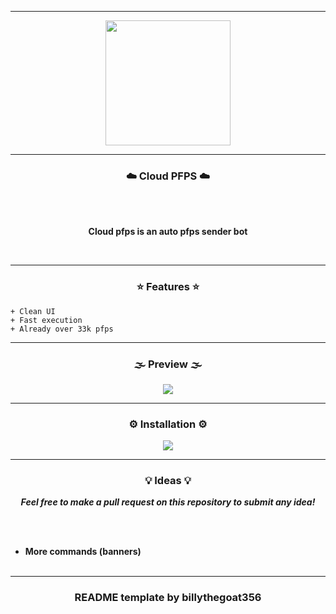 -----

<p align="center">
<img src="https://cdn.discordapp.com/attachments/1028350993856991262/1155192344019214357/Volt_Nuker.png", width="200", height="200">
</p>

-----

### <p align="center">☁️ Cloud PFPS ☁️</p>

<br><br>
<p align="center">
<strong>
Cloud pfps is an auto pfps sender bot
</strong>
</p>
<br>

-----

### <p align="center">⭐ Features ⭐</p>

```
+ Clean UI
+ Fast execution
+ Already over 33k pfps
```

-----

### <p align="center">🌫️ Preview 🌫️</p>


<p align="center">
<img src="https://media.discordapp.net/attachments/1028350993856991262/1155604146284679208/Cloud.png">
</p>
   
-----

### <p align="center">⚙️ Installation ⚙️</p>

<p align="center">
<img src="https://media.discordapp.net/attachments/1028350993856991262/1155607685543239851/tuto.png">
</p>
   
-----

### <p align="center">💡 Ideas 💡</p>

<p align="center"><strong><i>Feel free to make a pull request on this repository to submit any idea!</i></strong</p>

<br><br>
* More commands (banners)
<br><br>

-----

### <p align="center">README template by billythegoat356</p>